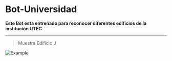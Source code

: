 # Bot-Universidad
**Este Bot esta entrenado para reconocer diferentes edificios de la institución UTEC**
***

>Muestra
Edificio J

![Example](https://github.com/MariaDelCarmenHernandezDiaz/Bot-Universidad/blob/master/Evidence.jpg "Edificio J")

